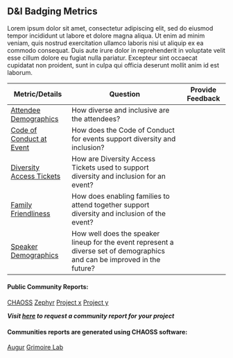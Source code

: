 ## D&I Badging Metrics
Lorem ipsum dolor sit amet, consectetur adipiscing elit, sed do eiusmod tempor incididunt ut labore et dolore magna aliqua. Ut enim ad minim veniam, quis nostrud exercitation ullamco laboris nisi ut aliquip ex ea commodo consequat. Duis aute irure dolor in reprehenderit in voluptate velit esse cillum dolore eu fugiat nulla pariatur. Excepteur sint occaecat cupidatat non proident, sunt in culpa qui officia deserunt mollit anim id est laborum.
<div>
<table>
  <thead><tr><th>Metric/Details</th><th>Question</th><th>Provide Feedback</th></tr></thead>
<tbody>
  <tr><td><a href="https://chaoss.community/metric-attendee-demographics/">Attendee Demographics</a></td><td>How diverse and inclusive are the attendees?</td><td></td></tr>
  <tr><td><a href="https://chaoss.community/metric-code-of-conduct-at-event/">Code of Conduct at Event</a></td><td>How does the Code of Conduct for events support diversity and inclusion?</td><td></td></tr>
  <tr><td><a href="https://chaoss.community/metric-diversity-access-tickets/">Diversity Access Tickets</a></td><td>How are Diversity Access Tickets used to support diversity and inclusion for an event?</td><td></td></tr>
  <tr><td><a href="https://chaoss.community/metric-family-friendliness/">Family Friendliness</a></td><td>How does enabling families to attend together support diversity and inclusion of the event?</td><td></td></tr>
  <tr><td><a href="https://chaoss.community/metric-speaker-demographics/">Speaker Demographics</a></td><td>How well does the speaker lineup for the event represent a diverse set of demographics and can be improved in the future?</td><td></td></tr>
</tbody>
</table>
</div>

#### Public Community Reports:
<a href="#">CHAOSS</a>
<a href="#">Zephyr</a>
<a href="#">Project x</a>
<a href="#">Project y</a>

***Visit <a href="#">here</a> to request a community report for your project***

#### Communities reports are generated using CHAOSS software:
<a href="#">Augur</a>
<a href="#">Grimoire Lab</a>
